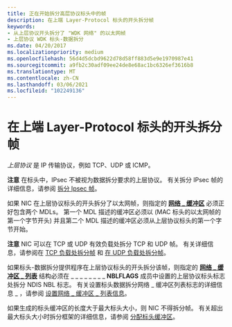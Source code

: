 ```yaml
---
title: 正在开始拆分高层协议标头中的帧
description: 在上端 Layer-Protocol 标头的开头拆分帧
keywords:
- 从上层协议开头拆分了 "WDK 网络" 的以太网帧
- 上层协议 WDK 标头-数据拆分
ms.date: 04/20/2017
ms.localizationpriority: medium
ms.openlocfilehash: 56d4d5dcbd9622d78d58ff883d5e9e1970987e41
ms.sourcegitcommit: a9fb2c30adf09ee24de8e68ac1bc6326ef3616b8
ms.translationtype: MT
ms.contentlocale: zh-CN
ms.lasthandoff: 03/06/2021
ms.locfileid: "102249136"
---
```

# <a name="splitting-frames-at-the-beginning-of-the-upper-layer-protocol-headers"></a>在上端 Layer-Protocol 标头的开头拆分帧





*上层协议* 是 IP 传输协议，例如 TCP、UDP 或 ICMP。

**注意**  在标头中，IPsec 不被视为数据拆分要求的上层协议。 有关拆分 IPsec 帧的详细信息，请参阅 [拆分 Ipsec 帧](splitting-ipsec-frames.md)。

 

如果 NIC 在上层协议标头的开头拆分了以太网帧，则指定的 [**网络 \_ 缓冲区**](/windows-hardware/drivers/ddi/nbl/ns-nbl-net_buffer) 必须正好包含两个 MDLs。 第一个 MDL 描述的缓冲区必须以 (MAC 标头的以太网帧的第一个字节开头) 并且第二个 MDL 描述的缓冲区必须从上层协议标头的第一个字节开始。

**注意**  NIC 可以在 TCP 或 UDP 有效负载处拆分 TCP 和 UDP 帧。 有关详细信息，请参阅在 [TCP 负载处拆分帧](splitting-frames-at-the-tcp-payload.md) 和 [在 UDP 负载处拆分帧](splitting-frames-at-the-udp-payload.md)。

 

如果标头-数据拆分提供程序在上层协议标头的开头拆分该帧，则指定的 [**网络 \_ 缓冲区 \_ 列表**](/windows-hardware/drivers/ddi/nbl/ns-nbl-net_buffer_list) 结构必须在 \_ \_ \_ \_ \_ \_ \_ \_ **NBLFLAGS** 成员中设置的上层协议标头标志处拆分 NDIS NBL 标志。 有关设置标头数据拆分网络 \_ 缓冲区列表标志的详细信息 \_ ，请参阅 [设置网络 \_ 缓冲区 \_ 列表信息](setting-net-buffer-list-information.md)。

如果生成的标头缓冲区的长度大于最大标头大小，则 NIC 不得拆分帧。 有关超出最大标头大小时拆分框架的详细信息，请参阅 [分配标头缓冲区](allocating-the-header-buffer.md)。

 

